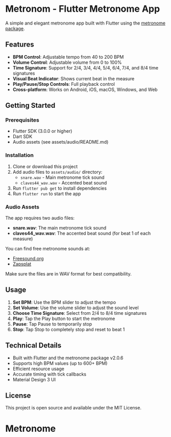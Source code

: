 # Metronom - Flutter Metronome App

A simple and elegant metronome app built with Flutter using the [metronome package](https://pub.dev/packages/metronome).

## Features

- **BPM Control**: Adjustable tempo from 40 to 200 BPM
- **Volume Control**: Adjustable volume from 0 to 100%
- **Time Signature**: Support for 2/4, 3/4, 4/4, 5/4, 6/4, 7/4, and 8/4 time signatures
- **Visual Beat Indicator**: Shows current beat in the measure
- **Play/Pause/Stop Controls**: Full playback control
- **Cross-platform**: Works on Android, iOS, macOS, Windows, and Web

## Getting Started

### Prerequisites

- Flutter SDK (3.0.0 or higher)
- Dart SDK
- Audio assets (see assets/audio/README.md)

### Installation

1. Clone or download this project
2. Add audio files to `assets/audio/` directory:
   - `snare.wav` - Main metronome tick sound
   - `claves44_wav.wav` - Accented beat sound
3. Run `flutter pub get` to install dependencies
4. Run `flutter run` to start the app

### Audio Assets

The app requires two audio files:

- **snare.wav**: The main metronome tick sound
- **claves44_wav.wav**: The accented beat sound (for beat 1 of each measure)

You can find free metronome sounds at:

- [Freesound.org](https://freesound.org/)
- [Zapsplat](https://www.zapsplat.com/)

Make sure the files are in WAV format for best compatibility.

## Usage

1. **Set BPM**: Use the BPM slider to adjust the tempo
2. **Set Volume**: Use the volume slider to adjust the sound level
3. **Choose Time Signature**: Select from 2/4 to 8/4 time signatures
4. **Play**: Tap the Play button to start the metronome
5. **Pause**: Tap Pause to temporarily stop
6. **Stop**: Tap Stop to completely stop and reset to beat 1

## Technical Details

- Built with Flutter and the metronome package v2.0.6
- Supports high BPM values (up to 600+ BPM)
- Efficient resource usage
- Accurate timing with tick callbacks
- Material Design 3 UI

## License

This project is open source and available under the MIT License.
# Metronome
